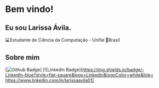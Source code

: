 # Bem vindo!

## Eu sou Larissa Ávila.

:computer:Estudante de Ciência da Computação - Unifal 
:house_with_garden:Brasil

## Sobre mim
[![Github Badge](https://img.shields.io/badge/-Github-000?style=flat-square&logo=Github&logoColor=white&link=https://github.com/larissa-avila)]
[![Linkedin Badge](https://img.shields.io/badge/-LinkedIn-blue?style=flat-square&logo=Linkedin&logoColor=white&link= https://www.linkedin.com/in/larissaavila01]
